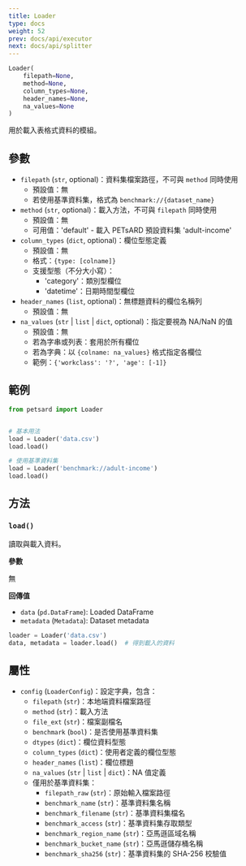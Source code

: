 ```yaml
---
title: Loader
type: docs
weight: 52
prev: docs/api/executor
next: docs/api/splitter
---
```



```python
Loader(
    filepath=None,
    method=None,
    column_types=None,
    header_names=None,
    na_values=None
)
```

用於載入表格式資料的模組。

## 參數

- `filepath` (`str`, optional)：資料集檔案路徑，不可與 `method` 同時使用
  - 預設值：無
  - 若使用基準資料集，格式為 `benchmark://{dataset_name}`
- `method` (`str`, optional)：載入方法，不可與 `filepath` 同時使用
  - 預設值：無
  - 可用值：'default' - 載入 PETsARD 預設資料集 'adult-income'
- `column_types` (`dict`, optional)：欄位型態定義
  - 預設值：無
  - 格式：`{type: [colname]}`
  - 支援型態（不分大小寫）：
    - 'category'：類別型欄位
    - 'datetime'：日期時間型欄位
- `header_names` (`list`, optional)：無標題資料的欄位名稱列
  - 預設值：無
- `na_values` (`str` | `list` | `dict`, optional)：指定要視為 NA/NaN 的值
  - 預設值：無
  - 若為字串或列表：套用於所有欄位
  - 若為字典：以 `{colname: na_values}` 格式指定各欄位
  - 範例：`{'workclass': '?', 'age': [-1]}`

## 範例

```python
from petsard import Loader


# 基本用法
load = Loader('data.csv')
load.load()

# 使用基準資料集
load = Loader('benchmark://adult-income')
load.load()
```

## 方法

### `load()`

讀取與載入資料。

**參數**

無

**回傳值**

- `data` (`pd.DataFrame`): Loaded DataFrame
- `metadata` (`Metadata`): Dataset metadata

```python
loader = Loader('data.csv')
data, metadata = loader.load()  # 得到載入的資料
```

## 屬性

- `config` (`LoaderConfig`)：設定字典，包含：
  - `filepath` (`str`)：本地端資料檔案路徑
  - `method` (`str`)：載入方法
  - `file_ext` (`str`)：檔案副檔名
  - `benchmark` (`bool`)：是否使用基準資料集
  - `dtypes` (`dict`)：欄位資料型態
  - `column_types` (`dict`)：使用者定義的欄位型態
  - `header_names` (`list`)：欄位標題
  - `na_values` (`str` | `list` | `dict`)：NA 值定義
  - 僅用於基準資料集：
    - `filepath_raw` (`str`)：原始輸入檔案路徑
    - `benchmark_name` (`str`)：基準資料集名稱
    - `benchmark_filename` (`str`)：基準資料集檔名
    - `benchmark_access` (`str`)：基準資料集存取類型
    - `benchmark_region_name` (`str`)：亞馬遜區域名稱
    - `benchmark_bucket_name` (`str`)：亞馬遜儲存桶名稱
    - `benchmark_sha256` (`str`)：基準資料集的 SHA-256 校驗值